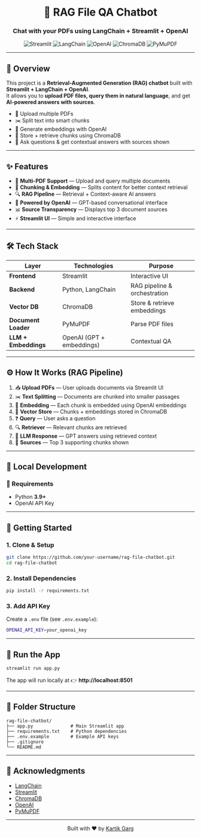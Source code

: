 <div align="center">

# 📄 RAG File QA Chatbot  
### Chat with your PDFs using LangChain + Streamlit + OpenAI

</div>

<p align="center">
  <img src="https://img.shields.io/badge/Streamlit-FF4B4B?style=for-the-badge&logo=streamlit&logoColor=white" alt="Streamlit"/>
  <img src="https://img.shields.io/badge/LangChain-1E90FF?style=for-the-badge&logo=langchain&logoColor=white" alt="LangChain"/>
  <img src="https://img.shields.io/badge/OpenAI-412991?style=for-the-badge&logo=openai&logoColor=white" alt="OpenAI"/>
  <img src="https://img.shields.io/badge/ChromaDB-000000?style=for-the-badge&logo=databricks&logoColor=white" alt="ChromaDB"/>
  <img src="https://img.shields.io/badge/PyMuPDF-008000?style=for-the-badge&logo=adobeacrobatreader&logoColor=white" alt="PyMuPDF"/>
</p>

---

## 📌 Overview

This project is a **Retrieval-Augmented Generation (RAG) chatbot** built with **Streamlit + LangChain + OpenAI**.  
It allows you to **upload PDF files, query them in natural language**, and get **AI-powered answers with sources**.  

- 📄 Upload multiple PDFs  
- ✂️ Split text into smart chunks  
- 🧠 Generate embeddings with OpenAI  
- 💾 Store + retrieve chunks using ChromaDB  
- 🤖 Ask questions & get contextual answers with sources shown  

---

## ✨ Features

- 📂 **Multi-PDF Support** — Upload and query multiple documents  
- 🧩 **Chunking & Embedding** — Splits content for better context retrieval  
- 🔍 **RAG Pipeline** — Retrieval + Context-aware AI answers  
- 🧠 **Powered by OpenAI** — GPT-based conversational interface  
- 📊 **Source Transparency** — Displays top 3 document sources  
- ⚡ **Streamlit UI** — Simple and interactive interface  

---

## 🛠️ Tech Stack

| Layer | Technologies | Purpose |
|-------|--------------|---------|
| **Frontend** | Streamlit | Interactive UI |
| **Backend** | Python, LangChain | RAG pipeline & orchestration |
| **Vector DB** | ChromaDB | Store & retrieve embeddings |
| **Document Loader** | PyMuPDF | Parse PDF files |
| **LLM + Embeddings** | OpenAI (GPT + embeddings) | Contextual QA |

---

## ⚙️ How It Works (RAG Pipeline)

1. 📥 **Upload PDFs** — User uploads documents via Streamlit UI  
2. ✂️ **Text Splitting** — Documents are chunked into smaller passages  
3. 🔑 **Embedding** — Each chunk is embedded using OpenAI embeddings  
4. 💾 **Vector Store** — Chunks + embeddings stored in ChromaDB  
5. ❓ **Query** — User asks a question  
6. 🔍 **Retriever** — Relevant chunks are retrieved  
7. 🤖 **LLM Response** — GPT answers using retrieved context  
8. 📑 **Sources** — Top 3 supporting chunks shown  

---

## 🧪 Local Development

### 🔧 Requirements

- Python **3.9+**  
- OpenAI API Key  

---

## 🏁 Getting Started

### 1. Clone & Setup

```bash
git clone https://github.com/your-username/rag-file-chatbot.git
cd rag-file-chatbot
```

### 2. Install Dependencies

```bash
pip install -r requirements.txt
```

### 3. Add API Key

Create a `.env` file (see `.env.example`):

```bash
OPENAI_API_KEY=your_openai_key
```

---

## 🚦 Run the App

```bash
streamlit run app.py
```

The app will run locally at 👉 **http://localhost:8501**

---

## 📁 Folder Structure

```
rag-file-chatbot/
├── app.py              # Main Streamlit app
├── requirements.txt    # Python dependencies
├── .env.example        # Example API keys
├── .gitignore
└── README.md
```

---

## 🙌 Acknowledgments

- [LangChain](https://www.langchain.com/)  
- [Streamlit](https://streamlit.io/)  
- [ChromaDB](https://www.trychroma.com/)  
- [OpenAI](https://openai.com/)  
- [PyMuPDF](https://pymupdf.readthedocs.io/)  

---

<div align="center">
  Built with ❤️ by <a href="https://github.com/kartik0905">Kartik Garg</a>
</div>
